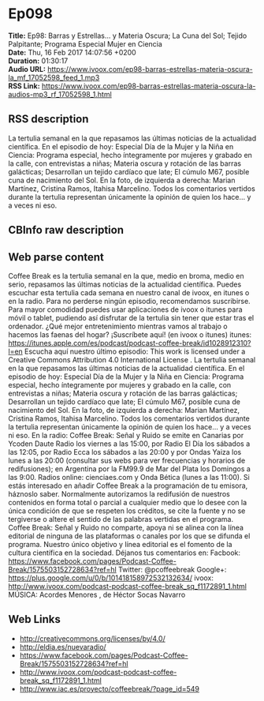 # Ep098  
**Title:** Ep98: Barras y Estrellas... y Materia Oscura; La Cuna del Sol; Tejido Palpitante; Programa Especial Mujer en Ciencia  
**Date:** Thu, 16 Feb 2017 14:07:56 +0200  
**Duration:** 01:30:17  
**Audio URL:** https://www.ivoox.com/ep98-barras-estrellas-materia-oscura-la_mf_17052598_feed_1.mp3  
**RSS Link:** https://www.ivoox.com/ep98-barras-estrellas-materia-oscura-la-audios-mp3_rf_17052598_1.html  

## RSS description
La tertulia semanal en la que repasamos las últimas noticias de la actualidad científica. En el episodio de hoy: Especial Día de la Mujer y la Niña en Ciencia: Programa especial, hecho íntegramente por mujeres y grabado en la calle, con entrevistas a niñas; Materia oscura y rotación de las barras galácticas; Desarrollan un tejido cardíaco que late; El cúmulo M67, posible cuna de nacimiento del Sol. En la foto, de izquierda a derecha: Marian Martínez, Cristina Ramos, Itahisa Marcelino. Todos los comentarios vertidos durante la tertulia representan únicamente la opinión de quien los hace… y a veces ni eso.

## CBInfo raw description


## Web parse content
Coffee Break es la tertulia semanal en la que, medio en broma, medio en serio, repasamos las últimas noticias de la actualidad científica. Puedes escuchar esta tertulia cada semana en nuestro canal de ivoox, en itunes o en la radio. Para no perderse ningún episodio, recomendamos suscribirse. Para mayor comodidad puedes usar aplicaciones de ivoox o itunes para móvil o tablet, pudiendo así disfrutar de la tertulia sin tener que estar tras el ordenador. ¿Qué mejor entretenimiento mientras vamos al trabajo o hacemos las faenas del hogar? ¡Suscríbete aquí! (en ivoox o itunes) itunes: https://itunes.apple.com/es/podcast/podcast-coffee-break/id1028912310?l=en Escucha aquí nuestro último episodio: This work is licensed under a Creative Commons Attribution 4.0 International License . La tertulia semanal en la que repasamos las últimas noticias de la actualidad científica. En el episodio de hoy: Especial Día de la Mujer y la Niña en Ciencia: Programa especial, hecho íntegramente por mujeres y grabado en la calle, con entrevistas a niñas; Materia oscura y rotación de las barras galácticas; Desarrollan un tejido cardíaco que late; El cúmulo M67, posible cuna de nacimiento del Sol. En la foto, de izquierda a derecha: Marian Martínez, Cristina Ramos, Itahisa Marcelino. Todos los comentarios vertidos durante la tertulia representan únicamente la opinión de quien los hace… y a veces ni eso. En la radio: Coffee Break: Señal y Ruido se emite en Canarias por Ycoden Daute Radio los viernes a las 15:00, por Radio El Día los sábados a las 12:05, por Radio Ecca los sábados a las 20:00 y por Ondas Yaiza los lunes a las 20:00 (consultar sus webs para ver frecuencias y horarios de redifusiones); en Argentina por la FM99.9 de Mar del Plata los Domingos a las 9:00. Radios online: cienciaes.com y Onda Bética (lunes a las 11:00). Si estás interesado en añadir Coffee Break a la programación de tu emisora, háznoslo saber. Normalmente autorizamos la redifusión de nuestros contenidos en forma total o parcial a cualquier medio que lo desee con la única condición de que se respeten los créditos, se cite la fuente y no se tergiverse o altere el sentido de las palabras vertidas en el programa. Coffee Break: Señal y Ruido no comparte, apoya ni se alinea con la línea editorial de ninguna de las plataformas o canales por los que se difunda el programa. Nuestro único objetivo y línea editorial es el fomento de la cultura científica en la sociedad. Déjanos tus comentarios en: Facbook: https://www.facebook.com/pages/Podcast-Coffee-Break/1575503152728634?ref=hl Twitter: @pcoffeebreak Google+: https://plus.google.com/u/0/b/101418158972532132634/ ivoox: http://www.ivoox.com/podcast-podcast-coffee-break_sq_f1172891_1.html MÚSICA: Acordes Menores , de Héctor Socas Navarro

## Web Links
- http://creativecommons.org/licenses/by/4.0/
- http://eldia.es/nuevaradio/
- https://www.facebook.com/pages/Podcast-Coffee-Break/1575503152728634?ref=hl
- http://www.ivoox.com/podcast-podcast-coffee-break_sq_f1172891_1.html
- http://www.iac.es/proyecto/coffeebreak/?page_id=549